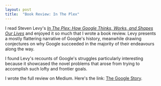 ```yaml
---
layout: post
title:  "Book Review: In The Plex"
---
```

I read Steven Levy's [*In The Plex: How Google Thinks, Works, and Shapes Our Lives*](http://www.amazon.com/In-The-Plex-Google-Thinks/dp/1416596585) and enjoyed it so much that I wrote a book review. Levy presents a mostly flattering narrative of Google's history, meanwhile drawing conjectures on why Google succeeded in the majority of their endeavours along the way.

I found Levy's recounts of Google's struggles particularly interesting because it showcased the novel problems that arose from trying to accomplish such lofty and frontier goals.

I wrote the full review on Medium. Here's the link: [The Google Story](https://medium.com/@hrabby/the-google-story-75356b005ca6#.3w3tc2u8a).

